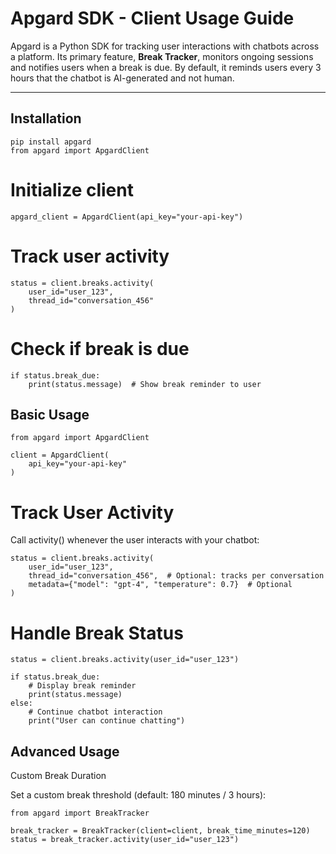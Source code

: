 # Apgard SDK - Client Usage Guide

Apgard is a Python SDK for tracking user interactions with chatbots across a platform. Its primary feature, **Break Tracker**, monitors ongoing sessions and notifies users when a break is due. By default, it reminds users every 3 hours that the chatbot is AI-generated and not human.

---

## Installation

```
pip install apgard
from apgard import ApgardClient
```

# Initialize client
```
apgard_client = ApgardClient(api_key="your-api-key")
```

# Track user activity
```
status = client.breaks.activity(
    user_id="user_123",
    thread_id="conversation_456"
)
```
# Check if break is due
```
if status.break_due:
    print(status.message)  # Show break reminder to user
```
## Basic Usage

```
from apgard import ApgardClient

client = ApgardClient(
    api_key="your-api-key"
)
```

# Track User Activity

Call activity() whenever the user interacts with your chatbot:

```
status = client.breaks.activity(
    user_id="user_123",
    thread_id="conversation_456",  # Optional: tracks per conversation
    metadata={"model": "gpt-4", "temperature": 0.7}  # Optional
)
```

# Handle Break Status

```
status = client.breaks.activity(user_id="user_123")

if status.break_due:
    # Display break reminder
    print(status.message)
else:
    # Continue chatbot interaction
    print("User can continue chatting")
```

## Advanced Usage
Custom Break Duration

Set a custom break threshold (default: 180 minutes / 3 hours):

```
from apgard import BreakTracker

break_tracker = BreakTracker(client=client, break_time_minutes=120)
status = break_tracker.activity(user_id="user_123")
```